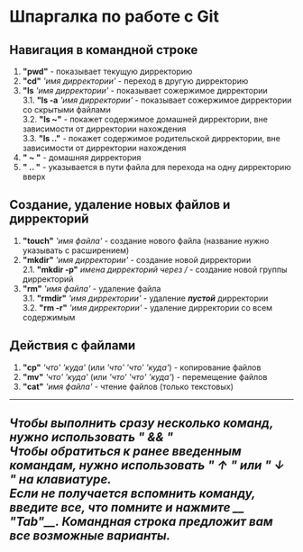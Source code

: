 # Шпаргалка по работе с Git

## Навигация в командной строке
1. **"pwd"** - показывает текущую дирректорию  
2. **"cd"** *'имя дирректории'* - переход в другую дирректорию  
3. **"ls** *'имя дирректории'* - показывает сожержимое дирректории  
3.1. **"ls -a** *'имя дирректории'* - показывает сожержимое дирректории со скрытыми файлами  
3.2. **"ls ~"** - покажет содержимое домашней дирректории, вне зависимости от дирректории нахождения  
3.3. **"ls .."** - покажет содержимое родительской дирректории, вне зависимости от дирректории нахождения  
4. **" ~ "** - домашняя дирректория  
5. **" .. "** - указывается в пути файла для перехода на одну дирректорию вверх  

## Создание, удаление новых файлов и дирректорий
1. **"touch"** *'имя файла'* - создание нового файла (название нужно указывать с расширением)  
2. **"mkdir"** *'имя дирректории'* - создание новой дирректории  
2.1. **"mkdir -p"** *имена дирректорий через /* - создание новой группы дирректорий  
3. **"rm"** *'имя файла'* - удаление файла  
3.1. **"rmdir"** *'имя дирректории'* - удаление __*пустой*__ дирректории  
3.2. **"rm -r"** *'имя дирректории'* - удаление дирректории со всем содержимым  

## Действия с файлами
1. **"cp"** *'что'* *'куда'* (или *'что'* *'что'* *'куда'*) - копирование файлов  
2. **"mv"** *'что'* *'куда'* (или *'что'* *'что'* *'куда'*) - перемещение файлов  
3. **"cat"** *'имя файла'* - чтение файлов (только текстовых)  
---
*Чтобы выполнить сразу несколько команд, нужно использовать __" && "__*  
*Чтобы обратиться к ранее введенным командам, нужно использовать __" ↑ "__ или __" ↓ "__ на клавиатуре.*  
*Если не получается вспомнить команду, введите все, что помните и нажмите __ "Tab"__. Командная строка предложит вам все возможные варианты.*  
---